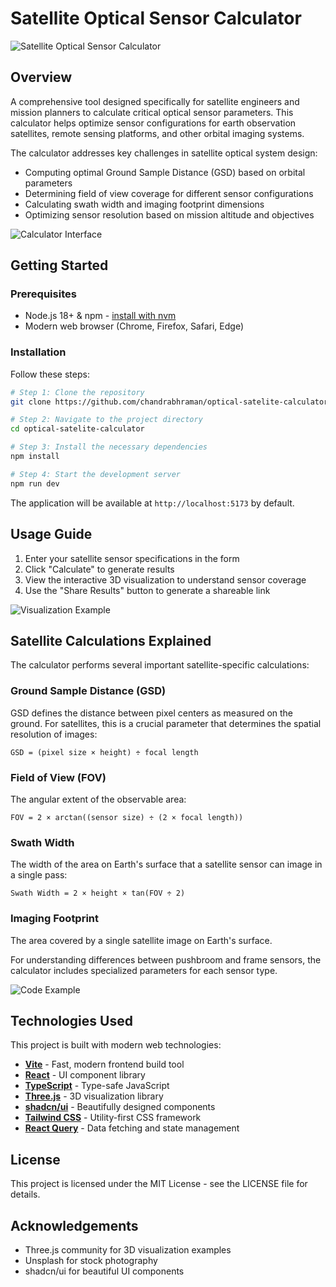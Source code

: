 
# Satellite Optical Sensor Calculator

![Satellite Optical Sensor Calculator](https://source.unsplash.com/photo-1531297484001-80022131f5a1)

## Overview

A comprehensive tool designed specifically for satellite engineers and mission planners to calculate critical optical sensor parameters. This calculator helps optimize sensor configurations for earth observation satellites, remote sensing platforms, and other orbital imaging systems.

The calculator addresses key challenges in satellite optical system design:
- Computing optimal Ground Sample Distance (GSD) based on orbital parameters
- Determining field of view coverage for different sensor configurations
- Calculating swath width and imaging footprint dimensions 
- Optimizing sensor resolution based on mission altitude and objectives

![Calculator Interface](https://source.unsplash.com/photo-1488590528505-98d2b5aba04b)

## Getting Started

### Prerequisites

- Node.js 18+ & npm - [install with nvm](https://github.com/nvm-sh/nvm#installing-and-updating)
- Modern web browser (Chrome, Firefox, Safari, Edge)

### Installation

Follow these steps:

```sh
# Step 1: Clone the repository
git clone https://github.com/chandrabhraman/optical-satelite-calculator.git

# Step 2: Navigate to the project directory
cd optical-satelite-calculator

# Step 3: Install the necessary dependencies
npm install

# Step 4: Start the development server
npm run dev
```

The application will be available at `http://localhost:5173` by default.

## Usage Guide

1. Enter your satellite sensor specifications in the form
2. Click "Calculate" to generate results
3. View the interactive 3D visualization to understand sensor coverage
4. Use the "Share Results" button to generate a shareable link

![Visualization Example](https://source.unsplash.com/photo-1486312338219-ce68d2c6f44d)

## Satellite Calculations Explained

The calculator performs several important satellite-specific calculations:

### Ground Sample Distance (GSD)
GSD defines the distance between pixel centers as measured on the ground. For satellites, this is a crucial parameter that determines the spatial resolution of images:

`GSD = (pixel size × height) ÷ focal length`

### Field of View (FOV)
The angular extent of the observable area:

`FOV = 2 × arctan((sensor size) ÷ (2 × focal length))`

### Swath Width
The width of the area on Earth's surface that a satellite sensor can image in a single pass:

`Swath Width = 2 × height × tan(FOV ÷ 2)`

### Imaging Footprint
The area covered by a single satellite image on Earth's surface.

For understanding differences between pushbroom and frame sensors, the calculator includes specialized parameters for each sensor type.

![Code Example](https://source.unsplash.com/photo-1461749280684-dccba630e2f6)

## Technologies Used

This project is built with modern web technologies:

- **[Vite](https://vitejs.dev/)** - Fast, modern frontend build tool
- **[React](https://reactjs.org/)** - UI component library
- **[TypeScript](https://www.typescriptlang.org/)** - Type-safe JavaScript
- **[Three.js](https://threejs.org/)** - 3D visualization library
- **[shadcn/ui](https://ui.shadcn.com/)** - Beautifully designed components
- **[Tailwind CSS](https://tailwindcss.com/)** - Utility-first CSS framework
- **[React Query](https://tanstack.com/query/latest)** - Data fetching and state management

## License

This project is licensed under the MIT License - see the LICENSE file for details.

## Acknowledgements

- Three.js community for 3D visualization examples
- Unsplash for stock photography
- shadcn/ui for beautiful UI components
